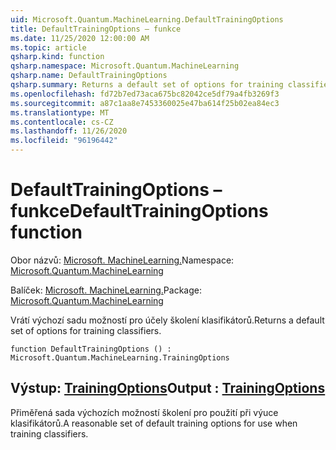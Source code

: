 ```yaml
---
uid: Microsoft.Quantum.MachineLearning.DefaultTrainingOptions
title: DefaultTrainingOptions – funkce
ms.date: 11/25/2020 12:00:00 AM
ms.topic: article
qsharp.kind: function
qsharp.namespace: Microsoft.Quantum.MachineLearning
qsharp.name: DefaultTrainingOptions
qsharp.summary: Returns a default set of options for training classifiers.
ms.openlocfilehash: fd72b7ed73aca675bc82042ce5df79a4fb3269f3
ms.sourcegitcommit: a87c1aa8e7453360025e47ba614f25b02ea84ec3
ms.translationtype: MT
ms.contentlocale: cs-CZ
ms.lasthandoff: 11/26/2020
ms.locfileid: "96196442"
---
```

# <a name="defaulttrainingoptions-function"></a><span data-ttu-id="19f23-102">DefaultTrainingOptions – funkce</span><span class="sxs-lookup"><span data-stu-id="19f23-102">DefaultTrainingOptions function</span></span>

<span data-ttu-id="19f23-103">Obor názvů: [Microsoft. MachineLearning.](xref:Microsoft.Quantum.MachineLearning)</span><span class="sxs-lookup"><span data-stu-id="19f23-103">Namespace: [Microsoft.Quantum.MachineLearning](xref:Microsoft.Quantum.MachineLearning)</span></span>

<span data-ttu-id="19f23-104">Balíček: [Microsoft. MachineLearning.](https://nuget.org/packages/Microsoft.Quantum.MachineLearning)</span><span class="sxs-lookup"><span data-stu-id="19f23-104">Package: [Microsoft.Quantum.MachineLearning](https://nuget.org/packages/Microsoft.Quantum.MachineLearning)</span></span>


<span data-ttu-id="19f23-105">Vrátí výchozí sadu možností pro účely školení klasifikátorů.</span><span class="sxs-lookup"><span data-stu-id="19f23-105">Returns a default set of options for training classifiers.</span></span>

```qsharp
function DefaultTrainingOptions () : Microsoft.Quantum.MachineLearning.TrainingOptions
```


## <a name="output--trainingoptions"></a><span data-ttu-id="19f23-106">Výstup: [TrainingOptions](xref:Microsoft.Quantum.MachineLearning.TrainingOptions)</span><span class="sxs-lookup"><span data-stu-id="19f23-106">Output : [TrainingOptions](xref:Microsoft.Quantum.MachineLearning.TrainingOptions)</span></span>

<span data-ttu-id="19f23-107">Přiměřená sada výchozích možností školení pro použití při výuce klasifikátorů.</span><span class="sxs-lookup"><span data-stu-id="19f23-107">A reasonable set of default training options for use when training classifiers.</span></span>